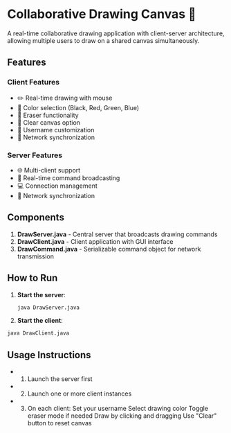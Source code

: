 # Collaborative Drawing Canvas 🎨

A real-time collaborative drawing application with client-server architecture, allowing multiple users to draw on a shared canvas simultaneously.

## Features

### Client Features

- ✏️ Real-time drawing with mouse
- 🎨 Color selection (Black, Red, Green, Blue)
- 🧽 Eraser functionality
- 🧹 Clear canvas option
- 👤 Username customization
- 📡 Network synchronization

### Server Features

- 🌐 Multi-client support
- 🔄 Real-time command broadcasting
- 💻 Connection management
- 📶 Network synchronization

## Components

1. **DrawServer.java** - Central server that broadcasts drawing commands
2. **DrawClient.java** - Client application with GUI interface
3. **DrawCommand.java** - Serializable command object for network transmission

## How to Run

1. **Start the server**:

   ```bash
   java DrawServer.java
   ```

1. **Start the client**:

```bash
java DrawClient.java
```

## Usage Instructions

- 1. Launch the server first
- 2. Launch one or more client instances
- 3. On each client:
     Set your username
     Select drawing color
     Toggle eraser mode if needed
     Draw by clicking and dragging
     Use "Clear" button to reset canvas

